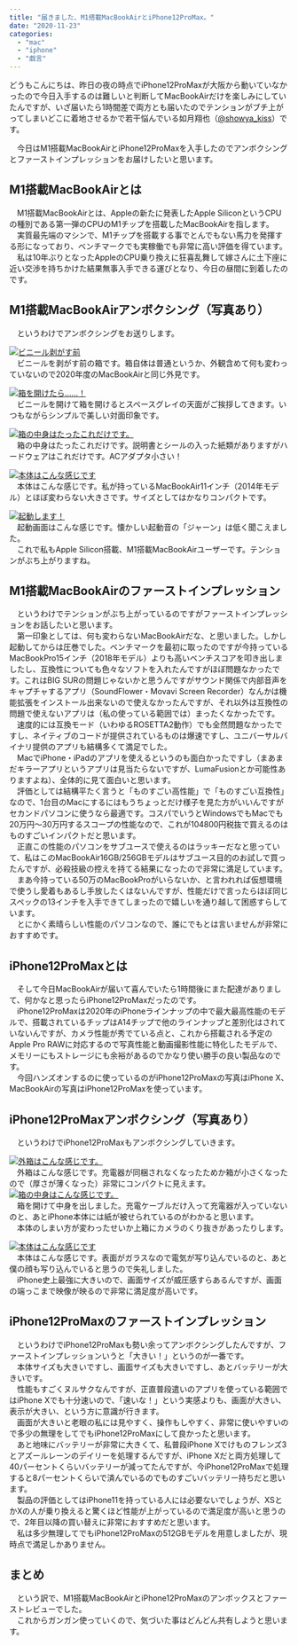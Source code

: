 ```yaml
---
title: "届きました、M1搭載MacBookAirとiPhone12ProMax。"
date: "2020-11-23"
categories: 
  - "mac"
  - "iphone"
  - "戯言"
---
```


どうもこんにちは、昨日の夜の時点でiPhone12ProMaxが大阪から動いていなかったので今日入手するのは難しいと判断してMacBookAirだけを楽しみにしていたんですが、いざ届いたら1時間差で両方とも届いたのでテンションがブチ上がってしまいどこに着地させるかで若干悩んでいる如月翔也（[@showya\_kiss](http://twitter.com/showya_kiss)）です。  
  
　今日はM1搭載MacBookAirとiPhone12ProMaxを入手したのでアンボクシングとファーストインプレッションをお届けしたいと思います。  

## M1搭載MacBookAirとは

　M1搭載MacBookAirとは、Appleの新たに発表したApple SiliconというCPUの種別である第一弾のCPUのM1チップを搭載したMacBookAirを指します。  
　実質最先端のマシンで、M1チップを搭載する事でとんでもない馬力を発揮する形になっており、ベンチマークでも実稼働でも非常に高い評価を得ています。  
　私は10年ぶりとなったAppleのCPU乗り換えに狂喜乱舞して嫁さんに土下座に近い交渉を持ちかけた結果無事入手できる運びとなり、今日の昼間に到着したのです。  

## M1搭載MacBookAirアンボクシング（写真あり）

　というわけでアンボクシングをお送りします。  
  
[![ビニール剥がす前](images/IMG_0575-2.jpg "ビニール剥がす前")](https://techblog.show-ya.blue/wp-content/uploads/IMG_0575-2.jpg)  
　ビニールを剥がす前の箱です。箱自体は普通というか、外観含めて何も変わっていないので2020年度のMacBookAirと同じ外見です。  
  
[![箱を開けたら……！](images/IMG_0577.jpg "箱を開けたら……！")](https://techblog.show-ya.blue/wp-content/uploads/IMG_0577.jpg)  
　ビニールを開けて箱を開けるとスペースグレイの天面がご挨拶してきます。いつもながらシンプルで美しい対面印象です。  
  
[![箱の中身はたったこれだけです。](images/IMG_0579-1.jpg "箱の中身はたったこれだけです。")](https://techblog.show-ya.blue/wp-content/uploads/IMG_0579-1.jpg)  
　箱の中身はたったこれだけです。説明書とシールの入った紙類がありますがハードウェアはこれだけです。ACアダプタ小さい！  
  
[![本体はこんな感じです](images/IMG_0580.jpg "本体はこんな感じです")](https://techblog.show-ya.blue/wp-content/uploads/IMG_0580.jpg)  
　本体はこんな感じです。私が持っているMacBookAir11インチ（2014年モデル）とほぼ変わらない大きさです。サイズとしてはかなりコンパクトです。  
  
[![起動します！](images/IMG_0581.jpg "起動します！")](https://techblog.show-ya.blue/wp-content/uploads/IMG_0581.jpg)  
　起動画面はこんな感じです。懐かしい起動音の「ジャーン」は低く聞こえました。  
　これで私もApple Silicon搭載、M1搭載MacBookAirユーザーです。テンションがぶち上がりますね。  

## M1搭載MacBookAirのファーストインプレッション

　というわけでテンションがぶち上がっているのですがファーストインプレッションをお話したいと思います。  
　第一印象としては、何も変わらないMacBookAirだな、と思いました。しかし起動してからは圧巻でした。ベンチマークを最初に取ったのですが今持っているMacBookPro15インチ（2018年モデル）よりも高いベンチスコアを叩き出しましたし、互換性についても色々なソフトを入れたんですがほぼ問題なかったです。これはBIG SURの問題じゃないかと思うんですがサウンド関係で内部音声をキャプチャするアプリ（SoundFlower・Movavi Screen Recorder）なんかは機能拡張をインストール出来ないので使えなかったんですが、それ以外は互換性の問題で使えないアプリは（私の使っている範囲では）まったくなかったです。  
　速度的には互換モード（いわゆるROSETTA2動作）でも全然問題なかったですし、ネイティブのコードが提供されているものは爆速ですし、ユニバーサルバイナリ提供のアプリも結構多くて満足でした。  
　MacでiPhone・iPadのアプリを使えるというのも面白かったですし（まあまだキラーアプリというアプリは見当たらないですが、LumaFusionとか可能性ありますよね）、全体的に見て面白いと思います。  
　評価としては結構平たく言うと「ものすごい高性能」で「ものすごい互換性」なので、1台目のMacにするにはもうちょっとだけ様子を見た方がいいんですがセカンドパソコンに使うなら最適です。コスパでいうとWindowsでもMacでも20万円〜30万円するスコープの性能なので、これが104800円税抜で買えるのはものすごいインパクトだと思います。  
　正直この性能のパソコンをサブユースで使えるのはラッキーだなと思っていて、私はこのMacBookAir16GB/256GBモデルはサブユース目的のお試しで買ったんですが、必殺技級の控えを持てる結果になったので非常に満足しています。  
　まあ今持っている50万のMacBookProがいらないか、と言われれば仮想環境で使うし愛着もあるし手放したくはないんですが、性能だけで言ったらほぼ同じスペックの13インチを入手できてしまったので嬉しいを通り越して困惑すらしています。  
　とにかく素晴らしい性能のパソコンなので、誰にでもとは言いませんが非常におすすめです。  

## iPhone12ProMaxとは

　そして今日MacBookAirが届いて喜んでいたら1時間後にまた配達がありまして、何かなと思ったらiPhone12ProMaxだったのです。  
　iPhone12ProMaxは2020年のiPhoneラインナップの中で最大最高性能のモデルで、搭載されているチップはA14チップで他のラインナップと差別化はされていないんですが、カメラ性能が秀でている点と、これから搭載される予定のApple Pro RAWに対応するので写真性能と動画撮影性能に特化したモデルで、メモリーにもストレージにも余裕があるのでかなり使い勝手の良い製品なのです。  
　今回ハンズオンするのに使っているのがiPhone12ProMaxの写真はiPhone X、MacBookAirの写真はiPhone12ProMaxを使っています。  

## iPhone12ProMaxアンボクシング（写真あり）

　というわけでiPhone12ProMaxもアンボクシングしていきます。  
  
[![外箱はこんな感じです。](images/IMG_0571.jpg "外箱はこんな感じです。")](https://techblog.show-ya.blue/wp-content/uploads/IMG_0571.jpg)  
　外箱はこんな感じです。充電器が同梱されなくなったためか箱が小さくなったので（厚さが薄くなった）非常にコンパクトに見えます。  
[![箱の中身はこんな感じです。](images/IMG_0573.jpg "箱の中身はこんな感じです。")](https://techblog.show-ya.blue/wp-content/uploads/IMG_0573.jpg)  
　箱を開けて中身を出しました。充電ケーブルだけ入って充電器が入っていないのと、あとiPhone本体には紙が被せられているのがわかると思います。  
　本体のしまい方が変わったせいか上箱にカメラのくり抜きがあったりします。  
  
[![本体はこんな感じです](images/IMG_0574.jpg "本体はこんな感じです")](https://techblog.show-ya.blue/wp-content/uploads/IMG_0574.jpg)  
　本体はこんな感じです。表面がガラスなので電気が写り込んでいるのと、あと僕の顔も写り込んでいると思うので失礼しました。  
　iPhone史上最強に大きいので、画面サイズが威圧感すらあるんですが、画面の端っこまで映像が映るので非常に満足度が高いです。  

## iPhone12ProMaxのファーストインプレッション

　というわけでiPhone12ProMaxも勢い余ってアンボクシングしたんですが、ファーストインプレッションいうと「大きい！」というのが一番です。  
　本体サイズも大きいですし、画面サイズも大きいですし、あとバッテリーが大きいです。  
　性能もすごくヌルサクなんですが、正直普段遣いのアプリを使っている範囲ではiPhone Xでも十分速いので、「速いな！」という実感よりも、画面が大きい、表示が大きい、という方に意識が行きます。  
　画面が大きいと老眼の私には見やすく、操作もしやすく、非常に使いやすいので多少の無理をしてでもiPhone12ProMaxにして良かったと思います。  
　あと地味にバッテリーが非常に大きくて、私普段iPhone Xでけものフレンズ3とアズールレーンのデイリーを処理するんですが、iPhone Xだと両方処理して40パーセントくらいバッテリーが減ってたんですが、今iPhone12ProMaxで処理すると8パーセントくらいで済んでいるのでものすごいバッテリー持ちだと思います。  
　製品の評価としてはiPhone11を持っている人には必要ないでしょうが、XSとかXの人が乗り換えると驚くほど性能が上がっているので満足度が高いと思うので、2年目以降の買い替えに非常におすすめだと思います。  
　私は多少無理してでもiPhone12ProMaxの512GBモデルを用意しましたが、現時点で満足しかありません。  

## まとめ

　という訳で、M1搭載MacBookAirとiPhone12ProMaxのアンボックスとファーストレビューでした。  
　これからガンガン使っていくので、気づいた事はどんどん共有しようと思います。
